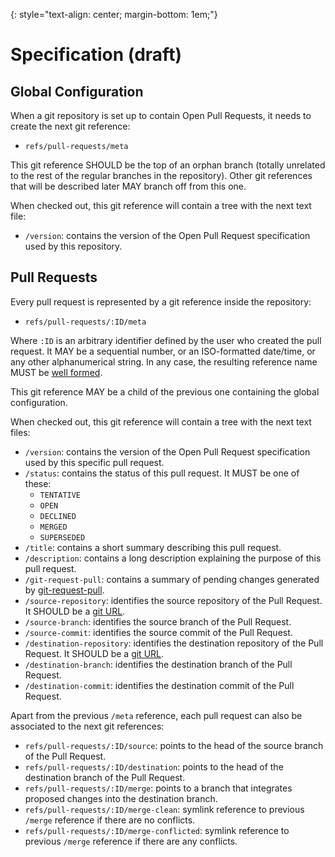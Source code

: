 
{: style="text-align: center; margin-bottom: 1em;"}
# Specification (draft)


## Global Configuration

When a git repository is set up to contain Open Pull Requests, it needs to
create the next git reference:

- `refs/pull-requests/meta`

This git reference SHOULD be the top of an orphan branch (totally unrelated to
the rest of the regular branches in the repository). Other git references that
will be described later MAY branch off from this one.

When checked out, this git reference will contain a tree with the next text
file:

- `/version`: contains the version of the Open Pull Request specification used
  by this repository.


## Pull Requests

Every pull request is represented by a git reference inside the repository:

- `refs/pull-requests/:ID/meta`

Where `:ID` is an arbitrary identifier defined by the user who created the pull
request. It MAY be a sequential number, or an ISO-formatted date/time, or any
other alphanumerical string. In any case, the resulting reference name MUST be
[well formed](https://git-scm.com/docs/git-check-ref-format).

This git reference MAY be a child of the previous one containing the global
configuration.

When checked out, this git reference will contain a tree with the next text
files:

- `/version`: contains the version of the Open Pull Request specification used
  by this specific pull request.
- `/status`: contains the status of this pull request. It MUST be one of these:
  - `TENTATIVE`
  - `OPEN`
  - `DECLINED`
  - `MERGED`
  - `SUPERSEDED`
- `/title`: contains a short summary describing this pull request.
- `/description`: contains a long description explaining the purpose of this
  pull request.
- `/git-request-pull`: contains a summary of pending changes generated by
  [git-request-pull](https://git-scm.com/docs/git-request-pull).
- `/source-repository`: identifies the source repository of the Pull Request. It
  SHOULD be a [git URL](https://git-scm.com/docs/git-clone#URLS).
- `/source-branch`: identifies the source branch of the Pull Request.
- `/source-commit`: identifies the source commit of the Pull Request.
- `/destination-repository`: identifies the destination repository of the Pull
  Request. It SHOULD be a [git URL](https://git-scm.com/docs/git-clone#URLS).
- `/destination-branch`: identifies the destination branch of the Pull Request.
- `/destination-commit`: identifies the destination commit of the Pull Request.

Apart from the previous `/meta` reference, each pull request can also be
associated to the next git references:

- `refs/pull-requests/:ID/source`: points to the head of the source branch of
  the Pull Request.
- `refs/pull-requests/:ID/destination`: points to the head of the destination
  branch of the Pull Request.
- `refs/pull-requests/:ID/merge`: points to a branch that integrates
  proposed changes into the destination branch.
- `refs/pull-requests/:ID/merge-clean`: symlink reference to previous `/merge`
  reference if there are no conflicts.
- `refs/pull-requests/:ID/merge-conflicted`: symlink reference to previous
  `/merge` reference if there are any conflicts.
